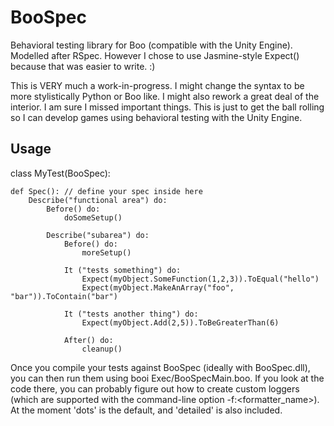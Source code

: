 BooSpec
=======

Behavioral testing library for Boo (compatible with the Unity Engine).  Modelled after RSpec.
However I chose to use Jasmine-style Expect(<expression>) because that was easier to write. :)

This is VERY much a work-in-progress.  I might change the syntax to be more stylistically 
Python or Boo like.  I might also rework a great deal of the interior.  I am sure I 
missed important things.  This is just to get the ball rolling so I can develop games 
using behavioral testing with the Unity Engine.

Usage
-----
class MyTest(BooSpec):

	def Spec(): // define your spec inside here
		Describe("functional area") do:
			Before() do:
				doSomeSetup()

			Describe("subarea") do:
				Before() do:
					moreSetup()

				It ("tests something") do:
					Expect(myObject.SomeFunction(1,2,3)).ToEqual("hello")
					Expect(myObject.MakeAnArray("foo", "bar")).ToContain("bar")

				It ("tests another thing") do:
					Expect(myObject.Add(2,5)).ToBeGreaterThan(6)

				After() do:
					cleanup()

Once you compile your tests against BooSpec (ideally with BooSpec.dll), you can then run them using booi Exec/BooSpecMain.boo.
If you look at the code there, you can probably figure out how to create custom loggers (which are supported with the command-line
option -f:<formatter_name>).  At the moment 'dots' is the default, and 'detailed' is also included.
